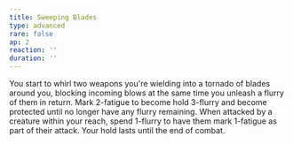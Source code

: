```yaml
---
title: Sweeping Blades
type: advanced
rare: false
ap: 2
reaction: ''
duration: ''
---
```


You start to whirl two weapons you're wielding into a tornado of blades around you, blocking incoming blows at the same time you unleash a flurry of them in return. Mark 2-fatigue to become hold 3-flurry and become protected until no longer have any flurry remaining. When attacked by a creature within your reach, spend 1-flurry to have them mark 1-fatigue as part of their attack. Your hold lasts until the end of combat.
